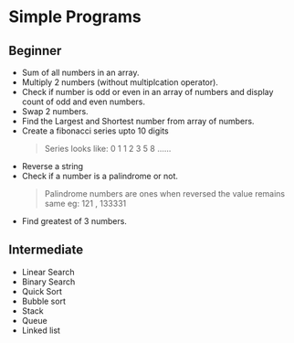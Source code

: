 # Simple Programs

## Beginner
- Sum of all numbers in an array.
- Multiply 2 numbers (without multiplcation operator).
- Check if number is odd or even in an array of numbers
  and display count of odd and even numbers.
- Swap 2 numbers.
- Find the Largest and Shortest number from array of numbers.
- Create a fibonacci series upto 10 digits
    > Series looks like: 0 1 1 2 3 5 8 ......
- Reverse a string 
- Check if a number is a palindrome or not.
    > Palindrome numbers are ones when reversed the value remains same eg: 121 , 133331
- Find greatest of 3 numbers.


## Intermediate
- Linear Search
- Binary Search
- Quick Sort
- Bubble sort
- Stack
- Queue
- Linked list
